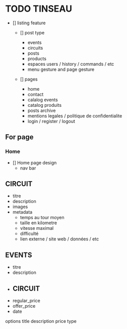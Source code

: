 # TODO TINSEAU


- [] listing feature

    - [] post type
      - events
      - circuits
      - posts
      - products
      - espaces users / history / commands / etc
      - menu gesture and page gesture


    - [] pages
      - home
      - contact
      - calalog events
      - catalog produits
      - posts archive
      - mentions legales / politique de confidentialite
      - login / register / logout


## For page

### Home
- [] Home page design
  - nav bar



## CIRCUIT

- titre
- description
- images
- metadata
  - temps au tour moyen
  - taille en kilometre
  - vitesse maximal
  - difficulté
  - lien externe / site web / données / etc

## EVENTS

- titre
- description
- ## CIRCUIT
- regular_price
- offer_price
- date 



options
	title
	description
	price
	type


